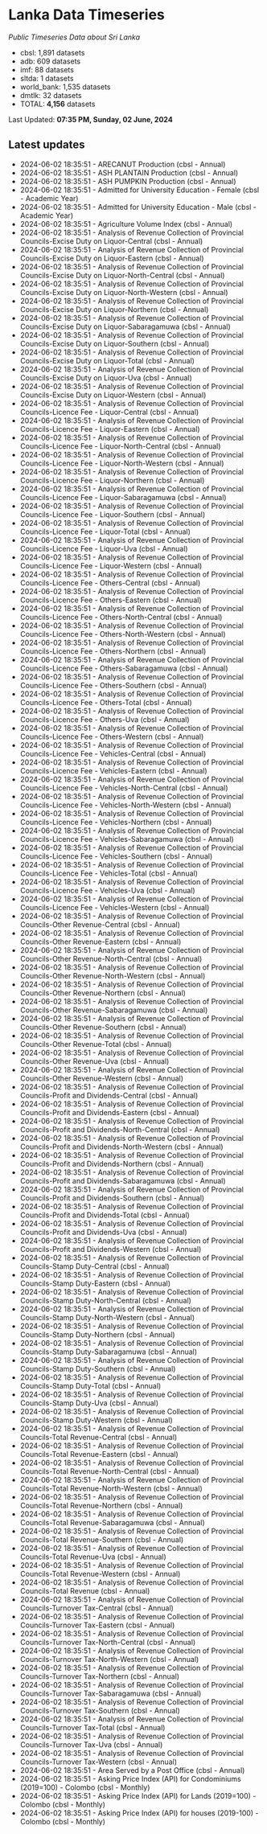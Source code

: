 # Lanka Data Timeseries
*Public Timeseries Data about Sri Lanka*

* cbsl: 1,891 datasets
* adb: 609 datasets
* imf: 88 datasets
* sltda: 1 datasets
* world_bank: 1,535 datasets
* dmtlk: 32 datasets
* TOTAL: **4,156** datasets

Last Updated: **07:35 PM, Sunday, 02 June, 2024**

## Latest updates

* 2024-06-02 18:35:51 - ARECANUT Production (cbsl - Annual)
* 2024-06-02 18:35:51 - ASH PLANTAIN Production (cbsl - Annual)
* 2024-06-02 18:35:51 - ASH PUMPKIN Production (cbsl - Annual)
* 2024-06-02 18:35:51 - Admitted for University Education - Female (cbsl - Academic Year)
* 2024-06-02 18:35:51 - Admitted for University Education - Male (cbsl - Academic Year)
* 2024-06-02 18:35:51 - Agriculture Volume Index (cbsl - Annual)
* 2024-06-02 18:35:51 - Analysis of Revenue Collection of Provincial Councils-Excise Duty on Liquor-Central (cbsl - Annual)
* 2024-06-02 18:35:51 - Analysis of Revenue Collection of Provincial Councils-Excise Duty on Liquor-Eastern (cbsl - Annual)
* 2024-06-02 18:35:51 - Analysis of Revenue Collection of Provincial Councils-Excise Duty on Liquor-North-Central (cbsl - Annual)
* 2024-06-02 18:35:51 - Analysis of Revenue Collection of Provincial Councils-Excise Duty on Liquor-North-Western (cbsl - Annual)
* 2024-06-02 18:35:51 - Analysis of Revenue Collection of Provincial Councils-Excise Duty on Liquor-Northern (cbsl - Annual)
* 2024-06-02 18:35:51 - Analysis of Revenue Collection of Provincial Councils-Excise Duty on Liquor-Sabaragamuwa (cbsl - Annual)
* 2024-06-02 18:35:51 - Analysis of Revenue Collection of Provincial Councils-Excise Duty on Liquor-Southern (cbsl - Annual)
* 2024-06-02 18:35:51 - Analysis of Revenue Collection of Provincial Councils-Excise Duty on Liquor-Total (cbsl - Annual)
* 2024-06-02 18:35:51 - Analysis of Revenue Collection of Provincial Councils-Excise Duty on Liquor-Uva (cbsl - Annual)
* 2024-06-02 18:35:51 - Analysis of Revenue Collection of Provincial Councils-Excise Duty on Liquor-Western (cbsl - Annual)
* 2024-06-02 18:35:51 - Analysis of Revenue Collection of Provincial Councils-Licence Fee - Liquor-Central (cbsl - Annual)
* 2024-06-02 18:35:51 - Analysis of Revenue Collection of Provincial Councils-Licence Fee - Liquor-Eastern (cbsl - Annual)
* 2024-06-02 18:35:51 - Analysis of Revenue Collection of Provincial Councils-Licence Fee - Liquor-North-Central (cbsl - Annual)
* 2024-06-02 18:35:51 - Analysis of Revenue Collection of Provincial Councils-Licence Fee - Liquor-North-Western (cbsl - Annual)
* 2024-06-02 18:35:51 - Analysis of Revenue Collection of Provincial Councils-Licence Fee - Liquor-Northern (cbsl - Annual)
* 2024-06-02 18:35:51 - Analysis of Revenue Collection of Provincial Councils-Licence Fee - Liquor-Sabaragamuwa (cbsl - Annual)
* 2024-06-02 18:35:51 - Analysis of Revenue Collection of Provincial Councils-Licence Fee - Liquor-Southern (cbsl - Annual)
* 2024-06-02 18:35:51 - Analysis of Revenue Collection of Provincial Councils-Licence Fee - Liquor-Total (cbsl - Annual)
* 2024-06-02 18:35:51 - Analysis of Revenue Collection of Provincial Councils-Licence Fee - Liquor-Uva (cbsl - Annual)
* 2024-06-02 18:35:51 - Analysis of Revenue Collection of Provincial Councils-Licence Fee - Liquor-Western (cbsl - Annual)
* 2024-06-02 18:35:51 - Analysis of Revenue Collection of Provincial Councils-Licence Fee - Others-Central (cbsl - Annual)
* 2024-06-02 18:35:51 - Analysis of Revenue Collection of Provincial Councils-Licence Fee - Others-Eastern (cbsl - Annual)
* 2024-06-02 18:35:51 - Analysis of Revenue Collection of Provincial Councils-Licence Fee - Others-North-Central (cbsl - Annual)
* 2024-06-02 18:35:51 - Analysis of Revenue Collection of Provincial Councils-Licence Fee - Others-North-Western (cbsl - Annual)
* 2024-06-02 18:35:51 - Analysis of Revenue Collection of Provincial Councils-Licence Fee - Others-Northern (cbsl - Annual)
* 2024-06-02 18:35:51 - Analysis of Revenue Collection of Provincial Councils-Licence Fee - Others-Sabaragamuwa (cbsl - Annual)
* 2024-06-02 18:35:51 - Analysis of Revenue Collection of Provincial Councils-Licence Fee - Others-Southern (cbsl - Annual)
* 2024-06-02 18:35:51 - Analysis of Revenue Collection of Provincial Councils-Licence Fee - Others-Total (cbsl - Annual)
* 2024-06-02 18:35:51 - Analysis of Revenue Collection of Provincial Councils-Licence Fee - Others-Uva (cbsl - Annual)
* 2024-06-02 18:35:51 - Analysis of Revenue Collection of Provincial Councils-Licence Fee - Others-Western (cbsl - Annual)
* 2024-06-02 18:35:51 - Analysis of Revenue Collection of Provincial Councils-Licence Fee - Vehicles-Central (cbsl - Annual)
* 2024-06-02 18:35:51 - Analysis of Revenue Collection of Provincial Councils-Licence Fee - Vehicles-Eastern (cbsl - Annual)
* 2024-06-02 18:35:51 - Analysis of Revenue Collection of Provincial Councils-Licence Fee - Vehicles-North-Central (cbsl - Annual)
* 2024-06-02 18:35:51 - Analysis of Revenue Collection of Provincial Councils-Licence Fee - Vehicles-North-Western (cbsl - Annual)
* 2024-06-02 18:35:51 - Analysis of Revenue Collection of Provincial Councils-Licence Fee - Vehicles-Northern (cbsl - Annual)
* 2024-06-02 18:35:51 - Analysis of Revenue Collection of Provincial Councils-Licence Fee - Vehicles-Sabaragamuwa (cbsl - Annual)
* 2024-06-02 18:35:51 - Analysis of Revenue Collection of Provincial Councils-Licence Fee - Vehicles-Southern (cbsl - Annual)
* 2024-06-02 18:35:51 - Analysis of Revenue Collection of Provincial Councils-Licence Fee - Vehicles-Total (cbsl - Annual)
* 2024-06-02 18:35:51 - Analysis of Revenue Collection of Provincial Councils-Licence Fee - Vehicles-Uva (cbsl - Annual)
* 2024-06-02 18:35:51 - Analysis of Revenue Collection of Provincial Councils-Licence Fee - Vehicles-Western (cbsl - Annual)
* 2024-06-02 18:35:51 - Analysis of Revenue Collection of Provincial Councils-Other Revenue-Central (cbsl - Annual)
* 2024-06-02 18:35:51 - Analysis of Revenue Collection of Provincial Councils-Other Revenue-Eastern (cbsl - Annual)
* 2024-06-02 18:35:51 - Analysis of Revenue Collection of Provincial Councils-Other Revenue-North-Central (cbsl - Annual)
* 2024-06-02 18:35:51 - Analysis of Revenue Collection of Provincial Councils-Other Revenue-North-Western (cbsl - Annual)
* 2024-06-02 18:35:51 - Analysis of Revenue Collection of Provincial Councils-Other Revenue-Northern (cbsl - Annual)
* 2024-06-02 18:35:51 - Analysis of Revenue Collection of Provincial Councils-Other Revenue-Sabaragamuwa (cbsl - Annual)
* 2024-06-02 18:35:51 - Analysis of Revenue Collection of Provincial Councils-Other Revenue-Southern (cbsl - Annual)
* 2024-06-02 18:35:51 - Analysis of Revenue Collection of Provincial Councils-Other Revenue-Total (cbsl - Annual)
* 2024-06-02 18:35:51 - Analysis of Revenue Collection of Provincial Councils-Other Revenue-Uva (cbsl - Annual)
* 2024-06-02 18:35:51 - Analysis of Revenue Collection of Provincial Councils-Other Revenue-Western (cbsl - Annual)
* 2024-06-02 18:35:51 - Analysis of Revenue Collection of Provincial Councils-Profit and Dividends-Central (cbsl - Annual)
* 2024-06-02 18:35:51 - Analysis of Revenue Collection of Provincial Councils-Profit and Dividends-Eastern (cbsl - Annual)
* 2024-06-02 18:35:51 - Analysis of Revenue Collection of Provincial Councils-Profit and Dividends-North-Central (cbsl - Annual)
* 2024-06-02 18:35:51 - Analysis of Revenue Collection of Provincial Councils-Profit and Dividends-North-Western (cbsl - Annual)
* 2024-06-02 18:35:51 - Analysis of Revenue Collection of Provincial Councils-Profit and Dividends-Northern (cbsl - Annual)
* 2024-06-02 18:35:51 - Analysis of Revenue Collection of Provincial Councils-Profit and Dividends-Sabaragamuwa (cbsl - Annual)
* 2024-06-02 18:35:51 - Analysis of Revenue Collection of Provincial Councils-Profit and Dividends-Southern (cbsl - Annual)
* 2024-06-02 18:35:51 - Analysis of Revenue Collection of Provincial Councils-Profit and Dividends-Total (cbsl - Annual)
* 2024-06-02 18:35:51 - Analysis of Revenue Collection of Provincial Councils-Profit and Dividends-Uva (cbsl - Annual)
* 2024-06-02 18:35:51 - Analysis of Revenue Collection of Provincial Councils-Profit and Dividends-Western (cbsl - Annual)
* 2024-06-02 18:35:51 - Analysis of Revenue Collection of Provincial Councils-Stamp Duty-Central (cbsl - Annual)
* 2024-06-02 18:35:51 - Analysis of Revenue Collection of Provincial Councils-Stamp Duty-Eastern (cbsl - Annual)
* 2024-06-02 18:35:51 - Analysis of Revenue Collection of Provincial Councils-Stamp Duty-North-Central (cbsl - Annual)
* 2024-06-02 18:35:51 - Analysis of Revenue Collection of Provincial Councils-Stamp Duty-North-Western (cbsl - Annual)
* 2024-06-02 18:35:51 - Analysis of Revenue Collection of Provincial Councils-Stamp Duty-Northern (cbsl - Annual)
* 2024-06-02 18:35:51 - Analysis of Revenue Collection of Provincial Councils-Stamp Duty-Sabaragamuwa (cbsl - Annual)
* 2024-06-02 18:35:51 - Analysis of Revenue Collection of Provincial Councils-Stamp Duty-Southern (cbsl - Annual)
* 2024-06-02 18:35:51 - Analysis of Revenue Collection of Provincial Councils-Stamp Duty-Total (cbsl - Annual)
* 2024-06-02 18:35:51 - Analysis of Revenue Collection of Provincial Councils-Stamp Duty-Uva (cbsl - Annual)
* 2024-06-02 18:35:51 - Analysis of Revenue Collection of Provincial Councils-Stamp Duty-Western (cbsl - Annual)
* 2024-06-02 18:35:51 - Analysis of Revenue Collection of Provincial Councils-Total Revenue-Central (cbsl - Annual)
* 2024-06-02 18:35:51 - Analysis of Revenue Collection of Provincial Councils-Total Revenue-Eastern (cbsl - Annual)
* 2024-06-02 18:35:51 - Analysis of Revenue Collection of Provincial Councils-Total Revenue-North-Central (cbsl - Annual)
* 2024-06-02 18:35:51 - Analysis of Revenue Collection of Provincial Councils-Total Revenue-North-Western (cbsl - Annual)
* 2024-06-02 18:35:51 - Analysis of Revenue Collection of Provincial Councils-Total Revenue-Northern (cbsl - Annual)
* 2024-06-02 18:35:51 - Analysis of Revenue Collection of Provincial Councils-Total Revenue-Sabaragamuwa (cbsl - Annual)
* 2024-06-02 18:35:51 - Analysis of Revenue Collection of Provincial Councils-Total Revenue-Southern (cbsl - Annual)
* 2024-06-02 18:35:51 - Analysis of Revenue Collection of Provincial Councils-Total Revenue-Uva (cbsl - Annual)
* 2024-06-02 18:35:51 - Analysis of Revenue Collection of Provincial Councils-Total Revenue-Western (cbsl - Annual)
* 2024-06-02 18:35:51 - Analysis of Revenue Collection of Provincial Councils-Total Revenue (cbsl - Annual)
* 2024-06-02 18:35:51 - Analysis of Revenue Collection of Provincial Councils-Turnover Tax-Central (cbsl - Annual)
* 2024-06-02 18:35:51 - Analysis of Revenue Collection of Provincial Councils-Turnover Tax-Eastern (cbsl - Annual)
* 2024-06-02 18:35:51 - Analysis of Revenue Collection of Provincial Councils-Turnover Tax-North-Central (cbsl - Annual)
* 2024-06-02 18:35:51 - Analysis of Revenue Collection of Provincial Councils-Turnover Tax-North-Western (cbsl - Annual)
* 2024-06-02 18:35:51 - Analysis of Revenue Collection of Provincial Councils-Turnover Tax-Northern (cbsl - Annual)
* 2024-06-02 18:35:51 - Analysis of Revenue Collection of Provincial Councils-Turnover Tax-Sabaragamuwa (cbsl - Annual)
* 2024-06-02 18:35:51 - Analysis of Revenue Collection of Provincial Councils-Turnover Tax-Southern (cbsl - Annual)
* 2024-06-02 18:35:51 - Analysis of Revenue Collection of Provincial Councils-Turnover Tax-Total (cbsl - Annual)
* 2024-06-02 18:35:51 - Analysis of Revenue Collection of Provincial Councils-Turnover Tax-Uva (cbsl - Annual)
* 2024-06-02 18:35:51 - Analysis of Revenue Collection of Provincial Councils-Turnover Tax-Western (cbsl - Annual)
* 2024-06-02 18:35:51 - Area Served by a Post Office (cbsl - Annual)
* 2024-06-02 18:35:51 - Asking Price Index (API) for Condominiums (2019=100) - Colombo (cbsl - Monthly)
* 2024-06-02 18:35:51 - Asking Price Index (API) for Lands (2019=100) - Colombo (cbsl - Monthly)
* 2024-06-02 18:35:51 - Asking Price Index (API) for houses (2019-100) - Colombo (cbsl - Monthly)